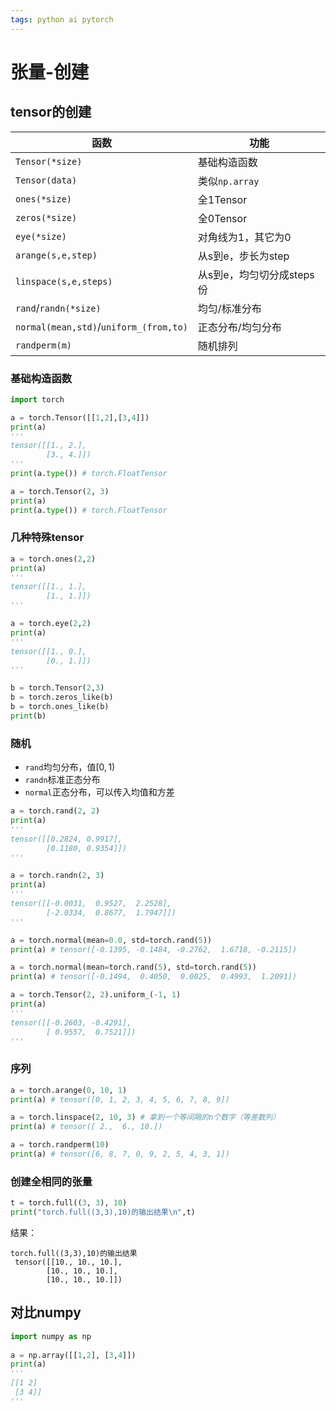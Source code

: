 ```yaml
---
tags: python ai pytorch 
---
```


# 张量-创建

## tensor的创建

| 函数                                   | 功能                      |
| -------------------------------------- | ------------------------- |
| `Tensor(*size)`                        | 基础构造函数              |
| `Tensor(data)`                         | 类似`np.array`            |
| `ones(*size)`                          | 全1Tensor                 |
| `zeros(*size)`                         | 全0Tensor                 |
| `eye(*size)`                           | 对角线为1，其它为0        |
| `arange(s,e,step)`                     | 从s到e，步长为step        |
| `linspace(s,e,steps)`                  | 从s到e，均匀切分成steps份 |
| `rand`/`randn(*size)`                  | 均匀/标准分布             |
| `normal(mean,std)`/`uniform_(from,to)` | 正态分布/均匀分布         |
| `randperm(m)`                          | 随机排列                  |

### 基础构造函数

```python
import torch

a = torch.Tensor([[1,2],[3,4]])
print(a)
'''
tensor([[1., 2.],
		[3., 4.]])
'''
print(a.type()) # torch.FloatTensor

a = torch.Tensor(2, 3)
print(a)
print(a.type()) # torch.FloatTensor
```

### 几种特殊tensor

```python
a = torch.ones(2,2)
print(a)
'''
tensor([[1., 1.],
		[1., 1.]])
'''

a = torch.eye(2,2)
print(a)
'''
tensor([[1., 0.],
		[0., 1.]])
'''

b = torch.Tensor(2,3)
b = torch.zeros_like(b)
b = torch.ones_like(b)
print(b)
```

### 随机

- `rand`均匀分布，值$[0, 1)$
- `randn`标准正态分布
- `normal`正态分布，可以传入均值和方差

```python
a = torch.rand(2, 2)
print(a)
'''
tensor([[0.2824, 0.9917],
        [0.1180, 0.9354]])
'''

a = torch.randn(2, 3)
print(a)
'''
tensor([[-0.0031,  0.9527,  2.2528],
        [-2.0334,  0.8677,  1.7947]])
'''

a = torch.normal(mean=0.0, std=torch.rand(5))
print(a) # tensor([-0.1395, -0.1484, -0.2762,  1.6718, -0.2115])

a = torch.normal(mean=torch.rand(5), std=torch.rand(5))
print(a) # tensor([-0.1494,  0.4050,  0.0025,  0.4993,  1.2091])

a = torch.Tensor(2, 2).uniform_(-1, 1)
print(a)
'''
tensor([[-0.2603, -0.4291],
        [ 0.9557,  0.7521]])
'''
```

### 序列

```python
a = torch.arange(0, 10, 1)
print(a) # tensor([0, 1, 2, 3, 4, 5, 6, 7, 8, 9])

a = torch.linspace(2, 10, 3) # 拿到一个等间隔的n个数字（等差数列）
print(a) # tensor([ 2.,  6., 10.])

a = torch.randperm(10)
print(a) # tensor([6, 8, 7, 0, 9, 2, 5, 4, 3, 1])
```

### 创建全相同的张量

```python
t = torch.full((3, 3), 10)
print("torch.full((3,3),10)的输出结果\n",t)
```

结果：

```
torch.full((3,3),10)的输出结果
 tensor([[10., 10., 10.],
        [10., 10., 10.],
        [10., 10., 10.]])
```

## 对比numpy

```python
import numpy as np
  
a = np.array([[1,2], [3,4]])
print(a)
'''
[[1 2]
 [3 4]]
'''
```


